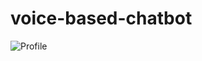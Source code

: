 # voice-based-chatbot
<img src="/johnnie33/voice-based-chatbot/blob/main/images/icon.jpg?raw=true" alt="Profile">
